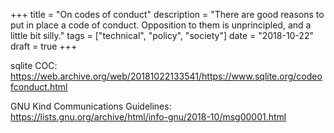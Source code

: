 +++
title = "On codes of conduct"
description = "There are good reasons to put in place a code of conduct. Opposition to them is unprincipled, and a little bit silly."
tags = ["technical", "policy", "society"]
date = "2018-10-22"
draft = true
+++

sqlite COC: https://web.archive.org/web/20181022133541/https://www.sqlite.org/codeofconduct.html

GNU Kind Communications Guidelines: https://lists.gnu.org/archive/html/info-gnu/2018-10/msg00001.html


